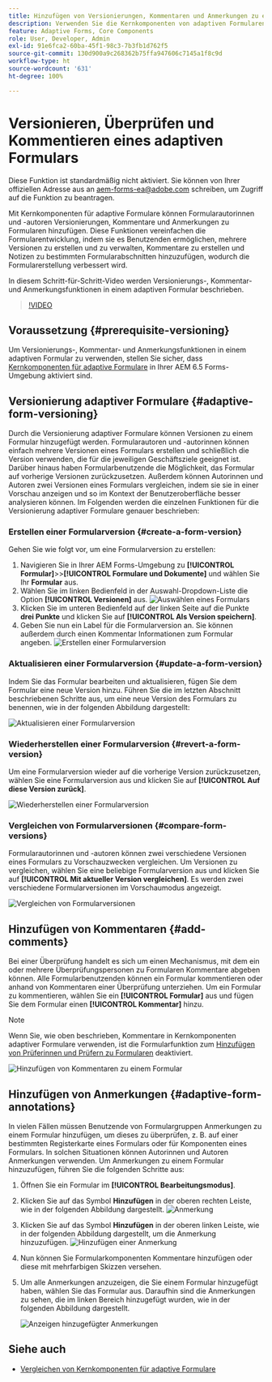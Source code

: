 ```yaml
---
title: Hinzufügen von Versionierungen, Kommentaren und Anmerkungen zu einem adaptiven Formular in AEM 6.5
description: Verwenden Sie die Kernkomponenten von adaptiven Formularen in AEM 6.5, um einem adaptiven Formular Kommentare, Anmerkungen und Versionierungen hinzuzufügen.
feature: Adaptive Forms, Core Components
role: User, Developer, Admin
exl-id: 91e6fca2-60ba-45f1-98c3-7b3fb1d762f5
source-git-commit: 130d900a9c268362b75ffa947606c7145a1f8c9d
workflow-type: ht
source-wordcount: '631'
ht-degree: 100%

---
```


# Versionieren, Überprüfen und Kommentieren eines adaptiven Formulars

<!--
<span class="preview"> This feature is under the early adopter program. If you're interested in joining our early access program for this feature, send an email from your official address to aem-forms-ea@adobe.com to request access </span>
-->

<span class="preview">Diese Funktion ist standardmäßig nicht aktiviert. Sie können von Ihrer offiziellen Adresse aus an aem-forms-ea@adobe.com schreiben, um Zugriff auf die Funktion zu beantragen.</span>

Mit Kernkomponenten für adaptive Formulare können Formularautorinnen und -autoren Versionierungen, Kommentare und Anmerkungen zu Formularen hinzufügen. Diese Funktionen vereinfachen die Formularentwicklung, indem sie es Benutzenden ermöglichen, mehrere Versionen zu erstellen und zu verwalten, Kommentare zu erstellen und Notizen zu bestimmten Formularabschnitten hinzuzufügen, wodurch die Formularerstellung verbessert wird.

In diesem Schritt-für-Schritt-Video werden Versionierungs-, Kommentar- und Anmerkungsfunktionen in einem adaptiven Formular beschrieben.

>[!VIDEO](https://video.tv.adobe.com/v/3463265)

## Voraussetzung {#prerequisite-versioning}

Um Versionierungs-, Kommentar- und Anmerkungsfunktionen in einem adaptiven Formular zu verwenden, stellen Sie sicher, dass [Kernkomponenten für adaptive Formulare](https://experienceleague.adobe.com/de/docs/experience-manager-65/content/forms/adaptive-forms-core-components/enable-adaptive-forms-core-components) in Ihrer AEM 6.5 Forms-Umgebung aktiviert sind.

## Versionierung adaptiver Formulare {#adaptive-form-versioning}

Durch die Versionierung adaptiver Formulare können Versionen zu einem Formular hinzugefügt werden. Formularautoren und -autorinnen können einfach mehrere Versionen eines Formulars erstellen und schließlich die Version verwenden, die für die jeweiligen Geschäftsziele geeignet ist. Darüber hinaus haben Formularbenutzende die Möglichkeit, das Formular auf vorherige Versionen zurückzusetzen. Außerdem können Autorinnen und Autoren zwei Versionen eines Formulars vergleichen, indem sie sie in einer Vorschau anzeigen und so im Kontext der Benutzeroberfläche besser analysieren können. Im Folgenden werden die einzelnen Funktionen für die Versionierung adaptiver Formulare genauer beschrieben:

### Erstellen einer Formularversion {#create-a-form-version}

Gehen Sie wie folgt vor, um eine Formularversion zu erstellen:

1. Navigieren Sie in Ihrer AEM Forms-Umgebung zu **[!UICONTROL Formular]**>>**[!UICONTROL Formulare und Dokumente]** und wählen Sie Ihr **Formular** aus.
1. Wählen Sie im linken Bedienfeld in der Auswahl-Dropdown-Liste die Option **[!UICONTROL Versionen]** aus.
   ![Auswählen eines Formulars](assets/select-a-form.png)
1. Klicken Sie im unteren Bedienfeld auf der linken Seite auf die Punkte **drei Punkte** und klicken Sie auf **[!UICONTROL Als Version speichern]**.
1. Geben Sie nun ein Label für die Formularversion an. Sie können außerdem durch einen Kommentar Informationen zum Formular angeben.
   ![Erstellen einer Formularversion](assets/create-a-form-version.png)

### Aktualisieren einer Formularversion {#update-a-form-version}

Indem Sie das Formular bearbeiten und aktualisieren, fügen Sie dem Formular eine neue Version hinzu. Führen Sie die im letzten Abschnitt beschriebenen Schritte aus, um eine neue Version des Formulars zu benennen, wie in der folgenden Abbildung dargestellt:

![Aktualisieren einer Formularversion](assets/update-a-form-version.png)

### Wiederherstellen einer Formularversion {#revert-a-form-version}

Um eine Formularversion wieder auf die vorherige Version zurückzusetzen, wählen Sie eine Formularversion aus und klicken Sie auf **[!UICONTROL Auf diese Version zurück]**.

![Wiederherstellen einer Formularversion](assets/revert-form-version.png)

### Vergleichen von Formularversionen {#compare-form-versions}

Formularautorinnen und -autoren können zwei verschiedene Versionen eines Formulars zu Vorschauzwecken vergleichen. Um Versionen zu vergleichen, wählen Sie eine beliebige Formularversion aus und klicken Sie auf **[!UICONTROL Mit aktueller Version vergleichen]**. Es werden zwei verschiedene Formularversionen im Vorschaumodus angezeigt.

![Vergleichen von Formularversionen](assets/compare-form-versions.png)

## Hinzufügen von Kommentaren {#add-comments}

Bei einer Überprüfung handelt es sich um einen Mechanismus, mit dem ein oder mehrere Überprüfungspersonen zu Formularen Kommentare abgeben können. Alle Formularbenutzenden können ein Formular kommentieren oder anhand von Kommentaren einer Überprüfung unterziehen. Um ein Formular zu kommentieren, wählen Sie ein **[!UICONTROL Formular]** aus und fügen Sie dem Formular einen **[!UICONTROL Kommentar]** hinzu.

>[!NOTE]
> Wenn Sie, wie oben beschrieben, Kommentare in Kernkomponenten adaptiver Formulare verwenden, ist die Formularfunktion zum [Hinzufügen von Prüferinnen und Prüfern zu Formularen](/help/forms/using/create-reviews-forms.md) deaktiviert.


![Hinzufügen von Kommentaren zu einem Formular](assets/form-comments.png)

## Hinzufügen von Anmerkungen {#adaptive-form-annotations}

In vielen Fällen müssen Benutzende von Formulargruppen Anmerkungen zu einem Formular hinzufügen, um dieses zu überprüfen, z. B. auf einer bestimmten Registerkarte eines Formulars oder für Komponenten eines Formulars. In solchen Situationen können Autorinnen und Autoren Anmerkungen verwenden.
Um Anmerkungen zu einem Formular hinzuzufügen, führen Sie die folgenden Schritte aus:

1. Öffnen Sie ein Formular im **[!UICONTROL Bearbeitungsmodus]**.

1. Klicken Sie auf das Symbol **Hinzufügen** in der oberen rechten Leiste, wie in der folgenden Abbildung dargestellt.
   ![Anmerkung](assets/annotation.png)

1. Klicken Sie auf das Symbol **Hinzufügen** in der oberen linken Leiste, wie in der folgenden Abbildung dargestellt, um die Anmerkung hinzuzufügen.
   ![Hinzufügen einer Anmerkung](assets/add-annotation.png)

1. Nun können Sie Formularkomponenten Kommentare hinzufügen oder diese mit mehrfarbigen Skizzen versehen.

1. Um alle Anmerkungen anzuzeigen, die Sie einem Formular hinzugefügt haben, wählen Sie das Formular aus. Daraufhin sind die Anmerkungen zu sehen, die im linken Bereich hinzugefügt wurden, wie in der folgenden Abbildung dargestellt.

   ![Anzeigen hinzugefügter Anmerkungen](assets/see-annotations.png)

## Siehe auch

* [Vergleichen von Kernkomponenten für adaptive Formulare](/help/forms/using/compare-forms-core-components.md)
